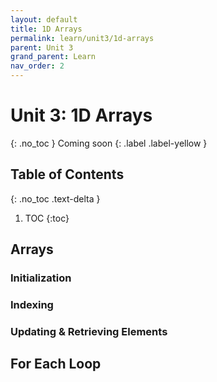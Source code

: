 ```yaml
---
layout: default
title: 1D Arrays
permalink: learn/unit3/1d-arrays
parent: Unit 3
grand_parent: Learn
nav_order: 2
---
```


# Unit 3: 1D Arrays

{: .no_toc }
Coming soon
{: .label .label-yellow }

## Table of Contents

{: .no_toc .text-delta }

1. TOC
   {:toc}

## Arrays

### Initialization

### Indexing

### Updating & Retrieving Elements

## For Each Loop
